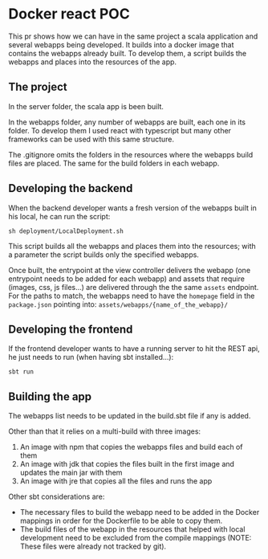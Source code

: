 # Docker react POC
This pr shows how we can have in the same project a scala application and several
webapps being developed. It builds into a docker image that contains the webapps 
already built. To develop them, a script builds the webapps and places into the 
resources of the app.

## The project
In the server folder, the scala app is been built.

In the webapps folder, any number of webapps are built, each one in its folder. 
To develop them I used react with typescript but many other frameworks 
can be used with this same structure.

The .gitignore omits the folders in the resources where the webapps build files 
are placed. The same for the build folders in each webapp.

## Developing the backend
When the backend developer wants a fresh version of the webapps built in his 
local, he can run the script:
```aidl
sh deployment/LocalDeployment.sh
```
This script builds all the webapps and places them into the resources; with a 
parameter the script builds only the specified webapps.

Once built, the entrypoint at the view controller delivers the webapp (one 
entrypoint needs to be added for each webapp) and assets that require 
(images, css, js files...) are delivered through the the same `assets` endpoint. 
For the paths to match, the webapps need to have the `homepage` field in the 
`package.json` pointing into: `assets/webapps/{name_of_the_webapp}/`

## Developing the frontend
If the frontend developer wants to have a running server to hit the REST api, he
just needs to run (when having sbt installed...):
```aidl
sbt run
```

## Building the app
The webapps list needs to be updated in the build.sbt file if any is added.

Other than that it relies on a multi-build with three images:
1) An image with npm that copies the webapps files and build each of them
2) An image with jdk that copies the files built in the first image and updates 
the main jar with them
3) An image with jre that copies all the files and runs the app

Other sbt considerations are:

- The necessary files to build the webapp need to be added in the Docker mappings
in order for the Dockerfile to be able to copy them.
- The build files of the webapp in the resources that helped with local development 
need to be excluded from the compile mappings (NOTE: These files were already 
not tracked by git).

